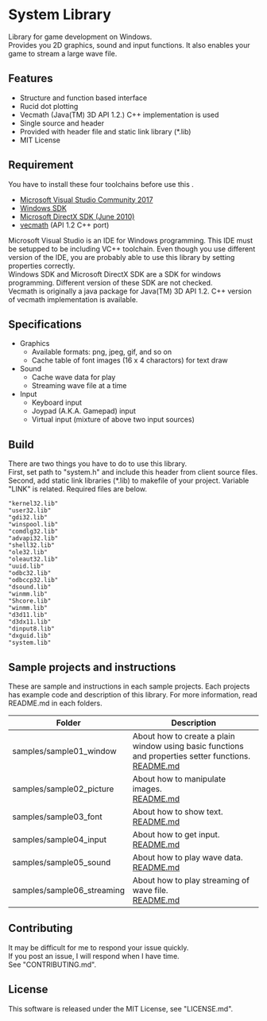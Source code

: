 ﻿System Library
====

Library for game development on Windows.<br>
Provides you 2D graphics, sound and input functions. It also enables your game to stream a large wave file.

Features
----

 * Structure and function based interface
 * Rucid dot plotting
 * Vecmath (Java(TM) 3D API 1.2.) C++ implementation is used
 * Single source and header
 * Provided with header file and static link library (*.lib)
 * MIT License

Requirement
----
You have to install these four toolchains before use this .

 * [Microsoft Visual Studio Community 2017](https://www.microsoft.com/ja-jp/dev/products/community.aspx)
 * [Windows SDK](https://developer.microsoft.com/ja-jp/windows/downloads/windows-8-1-sdk)
 * [Microsoft DirectX SDK (June 2010)](https://www.microsoft.com/en-us/download/details.aspx?id=6812)
 * [vecmath](http://objectclub.jp/download/vecmath1) (API 1.2 C++ port)

Microsoft Visual Studio is an IDE for Windows programming. This IDE must be setupped to be including VC++ toolchain. Even though you use different version of the IDE, you are probably able to use this library by setting properties correctly.<br>
Windows SDK and Microsoft DirectX SDK are a SDK for windows programming. Different version of these SDK are not checked.<br>
Vecmath is originally a java package for Java(TM) 3D API 1.2. C++ version of vecmath implementation is available.<br>

Specifications
----

 * Graphics
	* Available formats: png, jpeg, gif, and so on
	* Cache table of font images (16 x 4 charactors) for text draw
 * Sound
	* Cache wave data for play
	* Streaming wave file at a time
 * Input
	* Keyboard input
	* Joypad (A.K.A. Gamepad) input
	* Virtual input (mixture of above two input sources)

Build
----
There are two things you have to do to use this library.<br>
First, set path to "system.h" and include this header from client source files.<br>
Second, add static link libraries (*.lib) to makefile of your project. Variable "LINK" is related. Required files are below.
```
"kernel32.lib"
"user32.lib"
"gdi32.lib"
"winspool.lib"
"comdlg32.lib"
"advapi32.lib"
"shell32.lib"
"ole32.lib"
"oleaut32.lib"
"uuid.lib"
"odbc32.lib"
"odbccp32.lib"
"dsound.lib"
"winmm.lib"
"Shcore.lib"
"winmm.lib"
"d3d11.lib"
"d3dx11.lib"
"dinput8.lib"
"dxguid.lib"
"system.lib"
```

Sample projects and instructions
----
These are sample and instructions in each sample projects. Each projects has example code and description of this library. For more information, read README.md in each folders.

|Folder|Description|
|---|---|
|samples/sample01_window|About how to create a plain window using basic functions and properties setter functions.<br>[README.md](samples/sample01_window/README.md)|
|samples/sample02_picture|About how to manipulate images.<br>[README.md](samples/sample02_picture/README.md)|
|samples/sample03_font|About how to show text.<br>[README.md](samples/sample03_font/README.md)|
|samples/sample04_input|About how to get input.<br>[README.md](samples/sample04_input/README.md)|
|samples/sample05_sound|About how to play wave data.<br>[README.md](samples/sample05_sound/README.md)|
|samples/sample06_streaming|About how to play streaming of wave file.<br>[README.md](samples/sample06_streaming/README.md)|

Contributing
----
It may be difficult for me to respond your issue quickly.<br>
If you post an issue, I will respond when I have time.<br>
See "CONTRIBUTING.md".

License
----
This software is released under the MIT License, see "LICENSE.md".
